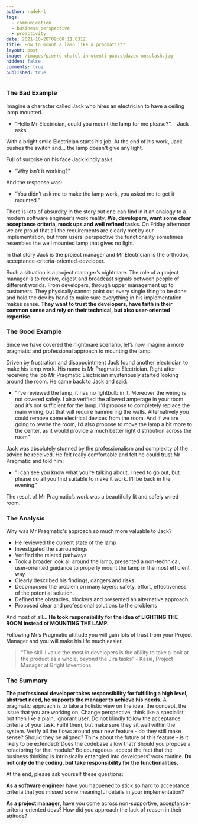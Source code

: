 ```yaml
---
author: radek-l
tags:
  - communication
  - business perspective
  - proactivity
date: 2021-10-28T09:00:11.831Z
title: How to mount a lamp like a pragmatist?
layout: post
image: /images/pierre-chatel-innocenti-pxozstdazeu-unsplash.jpg
hidden: false
comments: true
published: true
---
```

### The Bad Example

Imagine a character called Jack who hires an electrician to have a ceiling lamp mounted.

* “Hello Mr Electrician, could you mount the lamp for me please?”. - Jack asks.

With a bright smile Electrician starts his job. At the end of his work, Jack pushes the switch and… the lamp doesn't give any light. 

Full of surprise on his face Jack kindly asks:

* “Why isn’t it working?”

And the response was:

* “You didn’t ask me to make the lamp work, you asked me to get it mounted.”

There is lots of absurdity in the story but one can find in it an analogy to a modern software engineer’s work reality. **We, developers, want some clear acceptance criteria, mock ups and well refined tasks**. On Friday afternoon we are proud that all the requirements are clearly met by our implementation, but from users’ perspective the functionality sometimes resembles the well mounted lamp that gives no light. 

In that story Jack is the project manager and Mr Electrician is the orthodox, acceptance-criteria-oriented-developer. 

Such a situation is a project manager’s nightmare. The role of a project manager is to receive, digest and broadcast signals between people of different worlds. From developers, through upper management up to customers. They physically cannot point out every single thing to be done and hold the dev by hand to make sure everything in his implementation makes sense. **They want to trust the developers, have faith in their common sense and rely on their technical, but also user-oriented expertise**.

### The Good Example

Since we have covered the nightmare scenario, let’s now imagine a more pragmatic and professional approach to mounting the lamp.

Driven by frustration and disappointment Jack found another electrician to make his lamp work. His name is Mr Pragmatic Electrician. Right after receiving the job Mr Pragmatic Electrician mysteriously started looking around the room. He came back to Jack and said:

* "I’ve reviewed the lamp, it has no lightbulb in it. Moreover the wiring is not covered safely. I also verified the allowed amperage in your room and it’s not sufficient for the lamp. I’d propose to completely replace the main wiring, but that will require hammering the walls. Alternatively you could remove some electrical devices from the room. And if we are going to rewire the room, I’d also propose to move the lamp a bit more to the center, as it would provide a much better light distribution across the room"

Jack was absolutely stunned by the professionalism and complexity of the advice he received. He felt really comfortable and felt he could trust Mr Pragmatic and told him:

* "I can see you know what you’re talking about, I need to go out, but please do all you find suitable to make it work. I’ll be back in the evening."

The result of Mr Pragmatic’s work was a beautifully lit and safely wired room.

### The Analysis

Why was Mr Pragmatic's approach so much more valuable to Jack?

* He reviewed the current state of the lamp
* Investigated the surroundings 
* Verified the related pathways
* Took a broader look all around the lamp, presented a non-technical, user-oriented guidance to properly mount the lamp in the most efficient way
* Clearly described his findings, dangers and risks
* Decomposed the problem on many layers: safety, effort, effectiveness of the potential solution.
* Defined the obstacles, blockers and presented an alternative approach
* Proposed clear and professional solutions to the problems

And most of all… **He took responsibility for the idea of LIGHTING THE ROOM instead of MOUNTING THE LAMP.**

Following Mr’s Pragmatic attitude you will gain lots of trust from your Project Manager and you will make his life much easier.

>  “The skill I value the most in developers is the ability to take a look at the product as a whole, beyond the Jira tasks” - Kasia, Project Manager at Bright Inventions

### The Summary

**The professional developer takes responsibility for fulfilling a high level, abstract need, he supports the manager to achieve his needs**. A pragmatic approach is to take a holistic view on the idea, the concept, the issue that you are working on. Change perspective, think like a specialist, but then like a plain, ignorant user. Do not blindly follow the acceptance criteria of your task. Fulfil them, but make sure they sit well within the system. Verify all the flows around your new feature - do they still make sense? Should they be aligned? Think about the future of this feature - is it likely to be extended? Does the codebase allow that? Should you propose a refactoring for that module? Be courageous, accept the fact that the business thinking is intrinsically entangled into developers' work routine. **Do not only do the coding, but take responsibility for the functionalities.**

At the end, please ask yourself these questions:

**As a software engineer** have you happened to stick so hard to acceptance criteria that you missed some meaningful details in your implementation?

**As a project manager**, have you come across non-supportive, acceptance-criteria-oriented devs? How did you approach the lack of reason in their attitude?